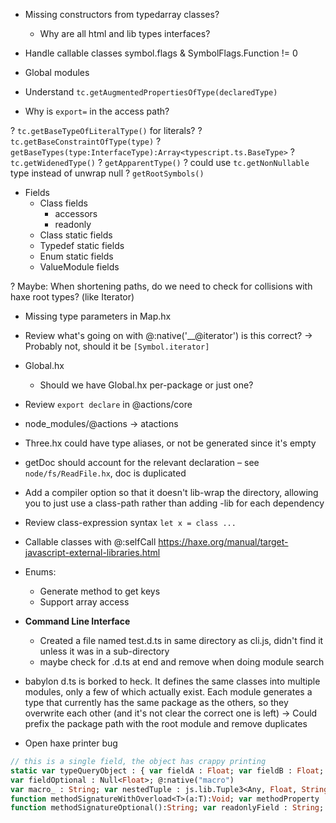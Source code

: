 - Missing constructors from typedarray classes?
	- Why are all html and lib types interfaces?

- Handle callable classes
	symbol.flags & SymbolFlags.Function != 0

- Global modules
- Understand `tc.getAugmentedPropertiesOfType(declaredType)`
- Why is `export=` in the access path?

? `tc.getBaseTypeOfLiteralType()` for literals?
? `tc.getBaseConstraintOfType(type)`
? `getBaseTypes(type:InterfaceType):Array<typescript.ts.BaseType>`
? `tc.getWidenedType()`
? `getApparentType()`
? could use `tc.getNonNullable` type instead of unwrap null
? `getRootSymbols()`

- Fields
	- Class fields
		- accessors
		- readonly
	- Class static fields
	- Typedef static fields
	- Enum static fields
	- ValueModule fields

? Maybe: When shortening paths, do we need to check for collisions with haxe root types? (like Iterator)

- Missing type parameters in Map.hx
- Review what's going on with @:native('__@iterator') is this correct?
	-> Probably not, should it be `[Symbol.iterator]`

- Global.hx
	- Should we have Global.hx per-package or just one?


- Review `export declare` in @actions/core
- node_modules/@actions -> atactions

- Three.hx could have type aliases, or not be generated since it's empty

- getDoc should account for the relevant declaration – see `node/fs/ReadFile.hx`, doc is duplicated

- Add a compiler option so that it doesn't lib-wrap the directory, allowing you to just use a class-path rather than adding -lib for each dependency

- Review class-expression syntax `let x = class ...`

- Callable classes with @:selfCall
	https://haxe.org/manual/target-javascript-external-libraries.html

- Enums:
	- Generate method to get keys
	- Support array access

- **Command Line Interface**
	- Created a file named test.d.ts in same directory as cli.js, didn't find it unless it was in a sub-directory
	- maybe check for .d.ts at end and remove when doing module search

- babylon d.ts is borked to heck. It defines the same classes into multiple modules, only a few of which actually exist. Each module generates a type that currently has the same package as the others, so they overwrite each other (and it's not clear the correct one is left)
	-> Could prefix the package path with the root module and remove duplicates

- Open haxe printer bug
```haxe
// this is a single field, the object has crappy printing
static var typeQueryObject : { var fieldA : Float; var fieldB : Float; var fieldArrayAlias : Array<String>; @:optional
var fieldOptional : Null<Float>; @:native("macro")
var macro_ : String; var nestedTuple : js.lib.Tuple3<Any, Float, String, js.lib.Tuple2<Any, Bool, Array<Bool>>>; var computedFieldName : String; var sub : { var a : Float; var b : Float; }; function methodSignatureComplex<T:(haxe.extern.EitherType<String, Float>)>(a:Float, ?opt:String):T; @:overload(function(a:Float):Void { })
function methodSignatureWithOverload<T>(a:T):Void; var methodProperty : (a:Any) -> Void; @:optional
function methodSignatureOptional():String; var readonlyField : String; };
```